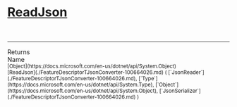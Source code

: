 # [ReadJson](./FeatureDescriptorTJsonConverter-100664026.md)


<br>
<hr>
Returns<img width=550/>Name
<br>
<sub>[Object](https://docs.microsoft.com/en-us/dotnet/api/System.Object)</sub><img width=500/><sub>[ReadJson](./FeatureDescriptorTJsonConverter-100664026.md) ( [`JsonReader`](./FeatureDescriptorTJsonConverter-100664026.md), [`Type`](https://docs.microsoft.com/en-us/dotnet/api/System.Type), [`Object`](https://docs.microsoft.com/en-us/dotnet/api/System.Object), [`JsonSerializer`](./FeatureDescriptorTJsonConverter-100664026.md) )</sub><br>


